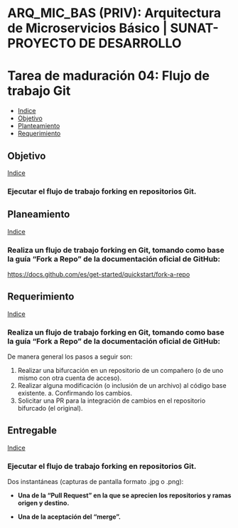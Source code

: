 # ARQ_MIC_BAS (PRIV): Arquitectura de Microservicios Básico | SUNAT-PROYECTO DE DESARROLLO
# Tarea de maduración 04: Flujo de trabajo Git
- [Indice](#indice)
- [Objetivo](#objetivo)
- [Planteamiento](#planeamiento)
- [Requerimiento](#requerimiento)

## Objetivo                                             
[Indice](#indice)                                                                
### Ejecutar el flujo de trabajo forking en repositorios Git.

## Planeamiento                                             
[Indice](#indice)                                                                

### Realiza un flujo de trabajo forking en Git, tomando como base la guía “Fork a Repo” de la documentación oficial de GitHub:

<https://docs.github.com/es/get-started/quickstart/fork-a-repo>

## Requerimiento                                             
[Indice](#indice)                                                                

### Realiza un flujo de trabajo forking en Git, tomando como base la guía “Fork a Repo” de la documentación oficial de GitHub:

De manera general los pasos a seguir son:
1. Realizar una bifurcación en un repositorio de un compañero (o de uno mismo con otra cuenta de acceso).
2. Realizar alguna modificación (o inclusión de un archivo) al código base existente.
a. Confirmando los cambios.
3. Solicitar una PR para la integración de cambios en el repositorio bifurcado (el original).

## Entregable                                             
[Indice](#indice)                                                                

### Ejecutar el flujo de trabajo forking en repositorios Git.

Dos instantáneas (capturas de pantalla formato .jpg o .png):
- **Una de la “Pull Request” en la que se aprecien los repositorios y ramas origen y destino.**

- **Una de la aceptación del “merge”.**

